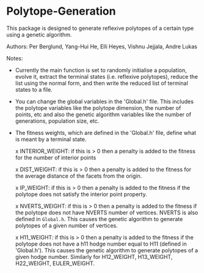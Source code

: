 # Polytope-Generation

This package is designed to generate reflexive polytopes of a certain type using a genetic algorithm. 

Authors: Per Berglund, Yang-Hui He, Elli Heyes, Vishnu Jejjala, Andre Lukas

Notes:
- Currently the main function is set to randomly initialise a population, evolve it, 
  extract the terminal states (i.e. reflexive polytopes), reduce the list using the normal form,
  and then write the reduced list of terminal states to a file.
  
- You can change the global variables in the 'Global.h' file. This includes the polytope
  variables like the polytope dimension, the number of points, etc and also the 
  genetic algorithm variables like the number of generations, population size, etc.

- The fitness weights, which are defined in the 'Global.h' file, define what is meant
  by a terminal state.
  
  x INTERIOR_WEIGHT: if this is > 0 then a penalty is added to the fitness for the number
    of interior points
    
  x DIST_WEIGHT: if this is > 0 then a penalty is added to the fitness for the average 
    distance of the facets from the origin.
    
  x IP_WEIGHT: if this is > 0 then a penalty is added to the fitness if the polytope
    does not satisfy the interior point property.

  x NVERTS_WEIGHT: if this is > 0 then a penalty is added to the fitness if the polytope
    does not have NVERTS number of vertices. NVERTS is also defined in `Global.h`. This 
    causes the genetic algorithm to generate polytopes of a given number of vertices.
    
  x H11_WEIGHT: if this is > 0 then a penalty is added to the fitness if the polytope does
    not have a h11 hodge number equal to H11 (defined in 'Global.h'). This causes the 
    genetic algorithm to generate polytopes of a given hodge number. Similarly for H12_WEIGHT,
    H13_WEIGHT, H22_WEIGHT, EULER_WEIGHT.
    

